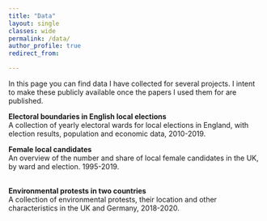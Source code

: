```yaml
---
title: "Data"
layout: single
classes: wide
permalink: /data/
author_profile: true
redirect_from:

---
```


In this page you can find data I have collected for several projects. I intent to make these publicly available once the papers I used them for are published.  
  
**Electoral boundaries in English local elections**    
    A collection of yearly electoral wards for local elections in England, with election results, population and economic data, 2010-2019.
      <br>
       
**Female local candidates**  
    An overview of the number and share of local female candidates in the UK, by ward and election. 1995-2019.  
      <br>
      
**Environmental protests in two countries**  
    A collection of environmental protests, their location and other characteristics in the UK and Germany, 2018-2020.
  
